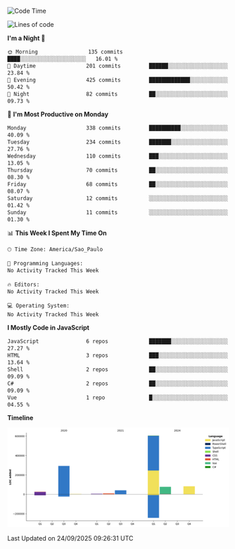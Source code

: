 <!--START_SECTION:waka-->
![Code Time](http://img.shields.io/badge/Code%20Time-3%2C462%20hrs%2030%20mins-blue)

![Lines of code](https://img.shields.io/badge/From%20Hello%20World%20I%27ve%20Written-1.1%20million%20lines%20of%20code-blue)

**I'm a Night 🦉** 

```text
🌞 Morning                135 commits         ████░░░░░░░░░░░░░░░░░░░░░   16.01 % 
🌆 Daytime                201 commits         ██████░░░░░░░░░░░░░░░░░░░   23.84 % 
🌃 Evening                425 commits         █████████████░░░░░░░░░░░░   50.42 % 
🌙 Night                  82 commits          ██░░░░░░░░░░░░░░░░░░░░░░░   09.73 % 
```
📅 **I'm Most Productive on Monday** 

```text
Monday                   338 commits         ██████████░░░░░░░░░░░░░░░   40.09 % 
Tuesday                  234 commits         ███████░░░░░░░░░░░░░░░░░░   27.76 % 
Wednesday                110 commits         ███░░░░░░░░░░░░░░░░░░░░░░   13.05 % 
Thursday                 70 commits          ██░░░░░░░░░░░░░░░░░░░░░░░   08.30 % 
Friday                   68 commits          ██░░░░░░░░░░░░░░░░░░░░░░░   08.07 % 
Saturday                 12 commits          ░░░░░░░░░░░░░░░░░░░░░░░░░   01.42 % 
Sunday                   11 commits          ░░░░░░░░░░░░░░░░░░░░░░░░░   01.30 % 
```


📊 **This Week I Spent My Time On** 

```text
🕑︎ Time Zone: America/Sao_Paulo

💬 Programming Languages: 
No Activity Tracked This Week

🔥 Editors: 
No Activity Tracked This Week

💻 Operating System: 
No Activity Tracked This Week
```

**I Mostly Code in JavaScript** 

```text
JavaScript               6 repos             ███████░░░░░░░░░░░░░░░░░░   27.27 % 
HTML                     3 repos             ███░░░░░░░░░░░░░░░░░░░░░░   13.64 % 
Shell                    2 repos             ██░░░░░░░░░░░░░░░░░░░░░░░   09.09 % 
C#                       2 repos             ██░░░░░░░░░░░░░░░░░░░░░░░   09.09 % 
Vue                      1 repo              █░░░░░░░░░░░░░░░░░░░░░░░░   04.55 % 
```



**Timeline**

![Lines of Code chart](https://raw.githubusercontent.com/jonhoffmam/jonhoffmam/master/assets/bar_graph.png)


 Last Updated on 24/09/2025 09:26:31 UTC
<!--END_SECTION:waka-->
